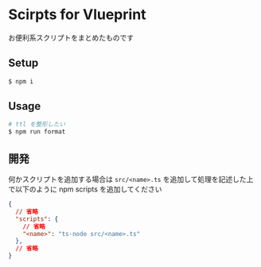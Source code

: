 # Scirpts for Vlueprint

お便利系スクリプトをまとめたものです

## Setup

```sh
$ npm i
```

## Usage

```sh
# ttl を整形したい
$ npm run format
```

## 開発

何かスクリプトを追加する場合は `src/<name>.ts` を追加して処理を記述した上で以下のように npm scripts を追加してください

```json
{
  // 省略
  "scripts": {
    // 省略
    "<name>": "ts-node src/<name>.ts"
  },
  // 省略
}
```

